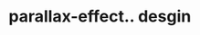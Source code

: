 # parallax-effect.. desgin                                                                                                                                                                                                                                                                                                                                                                                                                                                                                                                                                                                              
